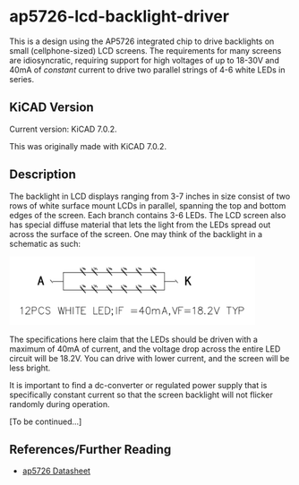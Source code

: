 # ap5726-lcd-backlight-driver

This is a design using the AP5726 integrated chip to drive backlights on small (cellphone-sized) LCD screens. The requirements for many screens are idiosyncratic, requiring support for high voltages of up to 18-30V and 40mA of *constant* current to drive two parallel strings of 4-6 white LEDs in series.

## KiCAD Version

Current version: KiCAD 7.0.2.

This was originally made with KiCAD 7.0.2.

## Description

The backlight in LCD displays ranging from 3-7 inches in size consist of two rows of white surface mount LCDs in parallel, spanning the top and bottom edges of the screen. Each branch contains 3-6 LEDs. The LCD screen also has special diffuse material that lets the light from the LEDs spread out across the surface of the screen. One may think of the backlight in a schematic as such:

![Schematic of LED array](/images/ap5726-lcd-backlight-driver/led-schematics.png?raw=true)


The specifications here claim that the LEDs should be driven with a maximum of 40mA of current, and the voltage drop across the entire LED circuit will be 18.2V. You can drive with lower current, and the screen will be less bright.

It is important to find a dc-converter or regulated power supply that is specifically constant current so that the screen backlight will not flicker randomly during operation.

[To be continued...]

## References/Further Reading

* [ap5726 Datasheet](https://www.diodes.com/assets/Datasheets/AP5726.pdf)
